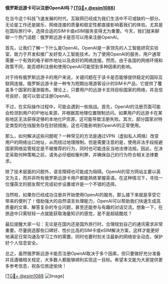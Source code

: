 **俄罗斯远游卡可以注册OpenAI吗？[[TG💪+ @esim1088](https://t.me/s/esim1088)]**

在当今这个科技飞速发展的时代，互联网已经成为我们生活中不可或缺的一部分。无论是工作还是娱乐，网络连接的质量和稳定性都直接影响着我们的体验。尤其是在国际旅行中，选择合适的SIM卡或eSIM服务变得尤为重要。今天，我们就来聊聊一个热门话题：俄罗斯远游卡是否可以用来注册OpenAI。

首先，让我们了解一下什么是OpenAI。OpenAI是一家领先的人工智能研究实验室，致力于开发和推广友好型人工智能技术。为了使用OpenAI的服务，用户通常需要一个有效的电子邮件地址以及良好的网络连接。然而，由于各国的网络环境和政策不同，能否顺利注册和使用OpenAI可能受到多种因素的影响。

对于持有俄罗斯远游卡的用户来说，关键问题在于该卡是否能够提供稳定的国际互联网连接。俄罗斯远游卡是一种专为短期出境游客设计的SIM卡产品，它提供了覆盖多个国家的漫游服务。理论上，只要用户的远游卡支持目标国家的网络，并且信号良好，就可以尝试注册OpenAI。

不过，在实际操作过程中，可能会遇到一些挑战。首先，OpenAI的注册页面可能会检测到用户的IP地址来源，并根据其地理位置限制访问。如果用户的远游卡在某些地区无法获得足够的本地化IP资源，这可能导致注册失败。其次，部分国家对特定类型的在线服务存在封锁措施，这也可能影响到OpenAI的正常使用。

那么，如何解决这些问题呢？一种常见的方法是通过VPN（虚拟私人网络）改变用户的网络出口地址，从而绕过地理限制。但是需要注意的是，使用非法手段规避国家网络监管规定是不被推荐的行为，同时也可能违反当地法律法规。因此，在决定采取何种策略之前，请务必仔细权衡利弊，并确保自己的行为符合相关法律要求。

除了技术层面的问题外，语言障碍也可能成为阻碍。OpenAI的官方网站主要以英文为主，而并非所有俄罗斯远游卡用户都能熟练掌握英语。在这种情况下，寻找一位懂英文的朋友帮忙完成初步设置或许是一个不错的选择。

当然啦，如果你已经成功注册并开始使用OpenAI的服务，那么接下来就是享受它带来的便利了！借助强大的自然语言处理能力，OpenAI可以帮助我们快速生成高质量的文章、解答复杂的专业问题，甚至还能参与有趣的对话交流。想象一下，在旅途中只需轻轻一点就能获取海量知识的感觉，是不是超级酷炫？

最后提醒大家一句：无论是在国内还是国外旅行时，合理规划自己的通讯需求非常重要。尽量挑选那些口碑好、性价比高的SIM卡或eSIM解决方案，这样才能更好地满足日常沟通及学习工作的需要。同时也要时刻关注最新的网络安全动态，保护好个人信息安全。

总之，虽然俄罗斯远游卡能否注册OpenAI取决于多个因素，但只要做好充分准备并且遵循相关规定，大多数人都能够顺利实现这一目标。希望本文能为大家提供更多参考信息，祝各位旅途愉快！

[[TG💪+ @esim1088](https://t.me/s/esim1088) ![Image](https://i.postimg.cc/4NQfJmqS/Snipaste-2025-05-13-00-14-12.png)]